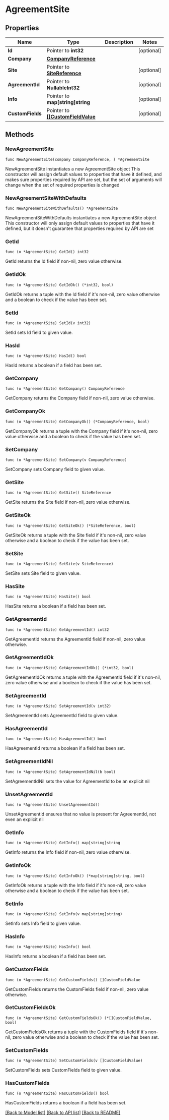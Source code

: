 # AgreementSite

## Properties

Name | Type | Description | Notes
------------ | ------------- | ------------- | -------------
**Id** | Pointer to **int32** |  | [optional] 
**Company** | [**CompanyReference**](CompanyReference.md) |  | 
**Site** | Pointer to [**SiteReference**](SiteReference.md) |  | [optional] 
**AgreementId** | Pointer to **NullableInt32** |  | [optional] 
**Info** | Pointer to **map[string]string** |  | [optional] 
**CustomFields** | Pointer to [**[]CustomFieldValue**](CustomFieldValue.md) |  | [optional] 

## Methods

### NewAgreementSite

`func NewAgreementSite(company CompanyReference, ) *AgreementSite`

NewAgreementSite instantiates a new AgreementSite object
This constructor will assign default values to properties that have it defined,
and makes sure properties required by API are set, but the set of arguments
will change when the set of required properties is changed

### NewAgreementSiteWithDefaults

`func NewAgreementSiteWithDefaults() *AgreementSite`

NewAgreementSiteWithDefaults instantiates a new AgreementSite object
This constructor will only assign default values to properties that have it defined,
but it doesn't guarantee that properties required by API are set

### GetId

`func (o *AgreementSite) GetId() int32`

GetId returns the Id field if non-nil, zero value otherwise.

### GetIdOk

`func (o *AgreementSite) GetIdOk() (*int32, bool)`

GetIdOk returns a tuple with the Id field if it's non-nil, zero value otherwise
and a boolean to check if the value has been set.

### SetId

`func (o *AgreementSite) SetId(v int32)`

SetId sets Id field to given value.

### HasId

`func (o *AgreementSite) HasId() bool`

HasId returns a boolean if a field has been set.

### GetCompany

`func (o *AgreementSite) GetCompany() CompanyReference`

GetCompany returns the Company field if non-nil, zero value otherwise.

### GetCompanyOk

`func (o *AgreementSite) GetCompanyOk() (*CompanyReference, bool)`

GetCompanyOk returns a tuple with the Company field if it's non-nil, zero value otherwise
and a boolean to check if the value has been set.

### SetCompany

`func (o *AgreementSite) SetCompany(v CompanyReference)`

SetCompany sets Company field to given value.


### GetSite

`func (o *AgreementSite) GetSite() SiteReference`

GetSite returns the Site field if non-nil, zero value otherwise.

### GetSiteOk

`func (o *AgreementSite) GetSiteOk() (*SiteReference, bool)`

GetSiteOk returns a tuple with the Site field if it's non-nil, zero value otherwise
and a boolean to check if the value has been set.

### SetSite

`func (o *AgreementSite) SetSite(v SiteReference)`

SetSite sets Site field to given value.

### HasSite

`func (o *AgreementSite) HasSite() bool`

HasSite returns a boolean if a field has been set.

### GetAgreementId

`func (o *AgreementSite) GetAgreementId() int32`

GetAgreementId returns the AgreementId field if non-nil, zero value otherwise.

### GetAgreementIdOk

`func (o *AgreementSite) GetAgreementIdOk() (*int32, bool)`

GetAgreementIdOk returns a tuple with the AgreementId field if it's non-nil, zero value otherwise
and a boolean to check if the value has been set.

### SetAgreementId

`func (o *AgreementSite) SetAgreementId(v int32)`

SetAgreementId sets AgreementId field to given value.

### HasAgreementId

`func (o *AgreementSite) HasAgreementId() bool`

HasAgreementId returns a boolean if a field has been set.

### SetAgreementIdNil

`func (o *AgreementSite) SetAgreementIdNil(b bool)`

 SetAgreementIdNil sets the value for AgreementId to be an explicit nil

### UnsetAgreementId
`func (o *AgreementSite) UnsetAgreementId()`

UnsetAgreementId ensures that no value is present for AgreementId, not even an explicit nil
### GetInfo

`func (o *AgreementSite) GetInfo() map[string]string`

GetInfo returns the Info field if non-nil, zero value otherwise.

### GetInfoOk

`func (o *AgreementSite) GetInfoOk() (*map[string]string, bool)`

GetInfoOk returns a tuple with the Info field if it's non-nil, zero value otherwise
and a boolean to check if the value has been set.

### SetInfo

`func (o *AgreementSite) SetInfo(v map[string]string)`

SetInfo sets Info field to given value.

### HasInfo

`func (o *AgreementSite) HasInfo() bool`

HasInfo returns a boolean if a field has been set.

### GetCustomFields

`func (o *AgreementSite) GetCustomFields() []CustomFieldValue`

GetCustomFields returns the CustomFields field if non-nil, zero value otherwise.

### GetCustomFieldsOk

`func (o *AgreementSite) GetCustomFieldsOk() (*[]CustomFieldValue, bool)`

GetCustomFieldsOk returns a tuple with the CustomFields field if it's non-nil, zero value otherwise
and a boolean to check if the value has been set.

### SetCustomFields

`func (o *AgreementSite) SetCustomFields(v []CustomFieldValue)`

SetCustomFields sets CustomFields field to given value.

### HasCustomFields

`func (o *AgreementSite) HasCustomFields() bool`

HasCustomFields returns a boolean if a field has been set.


[[Back to Model list]](../README.md#documentation-for-models) [[Back to API list]](../README.md#documentation-for-api-endpoints) [[Back to README]](../README.md)


